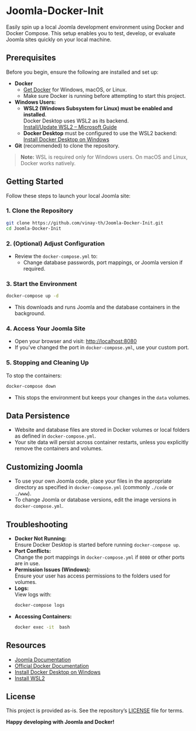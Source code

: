 # Joomla-Docker-Init

Easily spin up a local Joomla development environment using Docker and Docker Compose. This setup enables you to test, develop, or evaluate Joomla sites quickly on your local machine.

## Prerequisites

Before you begin, ensure the following are installed and set up:

- **Docker**
  - [Get Docker](https://docs.docker.com/get-docker/) for Windows, macOS, or Linux.
  - Make sure Docker is running before attempting to start this project.
- **Windows Users:**  
  - **WSL2 (Windows Subsystem for Linux) must be enabled and installed**.  
    Docker Desktop uses WSL2 as its backend.  
    [Install/Update WSL2 – Microsoft Guide](https://learn.microsoft.com/en-us/windows/wsl/install)
  - **Docker Desktop** must be configured to use the WSL2 backend:  
    [Install Docker Desktop on Windows](https://docs.docker.com/desktop/install/windows-install/)
- **Git** (recommended) to clone the repository.

> **Note:** WSL is required only for Windows users. On macOS and Linux, Docker works natively.

## Getting Started

Follow these steps to launch your local Joomla site:

### 1. Clone the Repository

```bash
git clone https://github.com/vinay-th/Joomla-Docker-Init.git
cd Joomla-Docker-Init
```

### 2. (Optional) Adjust Configuration

- Review the `docker-compose.yml` to:
  - Change database passwords, port mappings, or Joomla version if required.

### 3. Start the Environment

```bash
docker-compose up -d
```

- This downloads and runs Joomla and the database containers in the background.

### 4. Access Your Joomla Site

- Open your browser and visit: [http://localhost:8080](http://localhost:8080)
- If you've changed the port in `docker-compose.yml`, use your custom port.

### 5. Stopping and Cleaning Up

To stop the containers:

```bash
docker-compose down
```

- This stops the environment but keeps your changes in the `data` volumes.

## Data Persistence

- Website and database files are stored in Docker volumes or local folders as defined in `docker-compose.yml`.
- Your site data will persist across container restarts, unless you explicitly remove the containers and volumes.

## Customizing Joomla

- To use your own Joomla code, place your files in the appropriate directory as specified in `docker-compose.yml` (commonly `./code` or `./www`).
- To change Joomla or database versions, edit the image versions in `docker-compose.yml`.

## Troubleshooting

- **Docker Not Running:**  
  Ensure Docker Desktop is started before running `docker-compose up`.
- **Port Conflicts:**  
  Change the port mappings in `docker-compose.yml` if `8080` or other ports are in use.
- **Permission Issues (Windows):**  
  Ensure your user has access permissions to the folders used for volumes.
- **Logs:**  
  View logs with:
  ```bash
  docker-compose logs
  ```
- **Accessing Containers:**
  ```bash
  docker exec -it  bash
  ```

## Resources

- [Joomla Documentation](https://docs.joomla.org/)
- [Official Docker Documentation](https://docs.docker.com/)
- [Install Docker Desktop on Windows](https://docs.docker.com/desktop/install/windows-install/)
- [Install WSL2](https://learn.microsoft.com/en-us/windows/wsl/install)

## License

This project is provided as-is. See the repository’s [LICENSE](LICENSE) file for terms.

**Happy developing with Joomla and Docker!**
